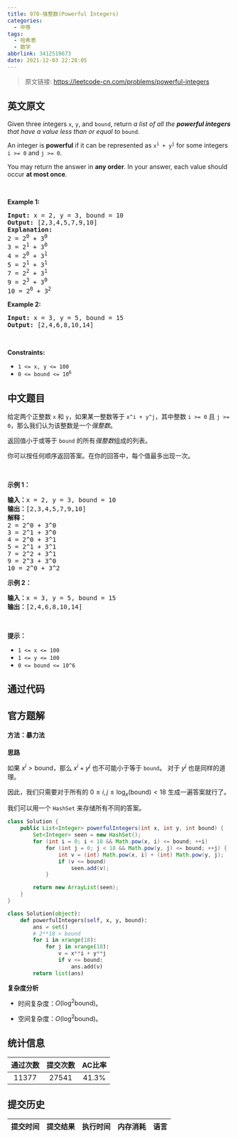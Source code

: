 ```yaml
---
title: 970-强整数(Powerful Integers)
categories:
  - 中等
tags:
  - 哈希表
  - 数学
abbrlink: 3412519673
date: 2021-12-03 22:28:05
---
```


> 原文链接: https://leetcode-cn.com/problems/powerful-integers


## 英文原文
<div><p>Given three integers <code>x</code>, <code>y</code>, and <code>bound</code>, return <em>a list of all the <strong>powerful integers</strong> that have a value less than or equal to</em> <code>bound</code>.</p>

<p>An integer is <strong>powerful</strong> if it can be represented as <code>x<sup>i</sup> + y<sup>j</sup></code> for some integers <code>i &gt;= 0</code> and <code>j &gt;= 0</code>.</p>

<p>You may return the answer in <strong>any order</strong>. In your answer, each value should occur <strong>at most once</strong>.</p>

<p>&nbsp;</p>
<p><strong>Example 1:</strong></p>

<pre>
<strong>Input:</strong> x = 2, y = 3, bound = 10
<strong>Output:</strong> [2,3,4,5,7,9,10]
<strong>Explanation:</strong>
2 = 2<sup>0</sup> + 3<sup>0</sup>
3 = 2<sup>1</sup> + 3<sup>0</sup>
4 = 2<sup>0</sup> + 3<sup>1</sup>
5 = 2<sup>1</sup> + 3<sup>1</sup>
7 = 2<sup>2</sup> + 3<sup>1</sup>
9 = 2<sup>3</sup> + 3<sup>0</sup>
10 = 2<sup>0</sup> + 3<sup>2</sup>
</pre>

<p><strong>Example 2:</strong></p>

<pre>
<strong>Input:</strong> x = 3, y = 5, bound = 15
<strong>Output:</strong> [2,4,6,8,10,14]
</pre>

<p>&nbsp;</p>
<p><strong>Constraints:</strong></p>

<ul>
	<li><code>1 &lt;= x, y &lt;= 100</code></li>
	<li><code>0 &lt;= bound &lt;= 10<sup>6</sup></code></li>
</ul>
</div>

## 中文题目
<div><p>给定两个正整数 <code>x</code> 和 <code>y</code>，如果某一整数等于 <code>x^i + y^j</code>，其中整数&nbsp;<code>i &gt;= 0</code> 且&nbsp;<code>j &gt;= 0</code>，那么我们认为该整数是一个<em>强整数</em>。</p>

<p>返回值小于或等于&nbsp;<code>bound</code>&nbsp;的所有<em>强整数</em>组成的列表。</p>

<p>你可以按任何顺序返回答案。在你的回答中，每个值最多出现一次。</p>

<p>&nbsp;</p>

<p><strong>示例 1：</strong></p>

<pre><strong>输入：</strong>x = 2, y = 3, bound = 10
<strong>输出：</strong>[2,3,4,5,7,9,10]
<strong>解释： </strong>
2 = 2^0 + 3^0
3 = 2^1 + 3^0
4 = 2^0 + 3^1
5 = 2^1 + 3^1
7 = 2^2 + 3^1
9 = 2^3 + 3^0
10 = 2^0 + 3^2
</pre>

<p><strong>示例&nbsp;2：</strong></p>

<pre><strong>输入：</strong>x = 3, y = 5, bound = 15
<strong>输出：</strong>[2,4,6,8,10,14]
</pre>

<p>&nbsp;</p>

<p><strong>提示：</strong></p>

<ul>
	<li><code>1 &lt;= x &lt;= 100</code></li>
	<li><code>1 &lt;= y&nbsp;&lt;= 100</code></li>
	<li><code>0 &lt;= bound&nbsp;&lt;= 10^6</code></li>
</ul>
</div>

## 通过代码
<RecoDemo>
</RecoDemo>


## 官方题解
#### 方法：暴力法

**思路**

如果 $x^i > \text{bound}$，那么 $x^i + y^j$ 也不可能小于等于 `bound`。  对于 $y^j$ 也是同样的道理。

因此，我们只需要对于所有的 $0 \leq i, j \leq \log_x(\text{bound}) < 18$ 生成一遍答案就行了。

我们可以用一个 `HashSet` 来存储所有不同的答案。

```java [AV4vVh9p-Java]
class Solution { 
    public List<Integer> powerfulIntegers(int x, int y, int bound) {
        Set<Integer> seen = new HashSet();
        for (int i = 0; i < 18 && Math.pow(x, i) <= bound; ++i)
            for (int j = 0; j < 18 && Math.pow(y, j) <= bound; ++j) {
                int v = (int) Math.pow(x, i) + (int) Math.pow(y, j);
                if (v <= bound)
                    seen.add(v);
            }

        return new ArrayList(seen);
    }
}
```
```python [AV4vVh9p-Python]
class Solution(object): 
    def powerfulIntegers(self, x, y, bound):
        ans = set()
        # 2**18 > bound
        for i in xrange(18):
            for j in xrange(18):
                v = x**i + y**j
                if v <= bound:
                    ans.add(v)
        return list(ans)
```


**复杂度分析**

* 时间复杂度：$O(\log^2{\text{bound}})$。

* 空间复杂度：$O(\log^2{\text{bound}})$。





## 统计信息
| 通过次数 | 提交次数 | AC比率 |
| :------: | :------: | :------: |
|    11377    |    27541    |   41.3%   |

## 提交历史
| 提交时间 | 提交结果 | 执行时间 |  内存消耗  | 语言 |
| :------: | :------: | :------: | :--------: | :--------: |
